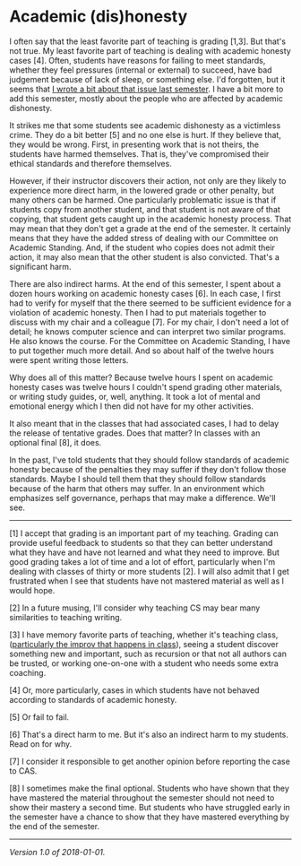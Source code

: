 Academic (dis)honesty
=====================

I often say that the least favorite part of teaching is grading [1,3].
But that's not true.  My least favorite part of teaching is dealing
with academic honesty cases [4].  Often, students have reasons for failing
to meet standards, whether they feel pressures (internal or external) to
succeed, have bad judgement because of lack of sleep, or something else.
I'd forgotten, but it seems that [I wrote a bit about that issue last
semester](academic-honesty-2017-05-07).  I have a bit more to add this
semester, mostly about the people who are affected by academic dishonesty.

It strikes me that some students see academic dishonesty as a victimless
crime.  They do a bit better [5] and no one else is hurt.  If they
believe that, they would be wrong.  First, in presenting work that is
not theirs, the students have harmed themselves.  That is, they've
compromised their ethical standards and therefore themselves.

However, if their instructor discovers their action, not only are they
likely to experience more direct harm, in the lowered grade or other
penalty, but many others can be harmed.  One particularly problematic
issue is that if students copy from another student, and that student is
not aware of that copying, that student gets caught up in the academic
honesty process.  That may mean that they don't get a grade at the end
of the semester.  It certainly means that they have the added stress
of dealing with our Committee on Academic Standing.  And, if the student
who copies does not admit their action, it may also mean that the other
student is also convicted.  That's a significant harm.

There are also indirect harms.  At the end of this semester, I spent
about a dozen hours working on academic honesty cases [6].  In each case,
I first had to verify for myself that the there seemed to be sufficient
evidence for a violation of academic honesty.  Then I had to put materials
together to discuss with my chair and a colleague [7].  For my chair, I
don't need a lot of detail; he knows computer science and can interpret
two similar programs.  He also knows the course.  For the Committee on
Academic Standing, I have to put together much more detail.  And so about
half of the twelve hours were spent writing those letters.

Why does all of this matter?  Because twelve hours I spent on academic
honesty cases was twelve hours I couldn't spend grading other materials,
or writing study guides, or, well, anything.  It took a lot of mental
and emotional energy which I then did not have for my other activities.

It also meant that in the classes that had associated cases, I had to
delay the release of tentative grades.  Does that matter?  In classes
with an optional final [8], it does.

In the past, I've told students that they should follow standards of
academic honesty because of the penalties they may suffer if they don't
follow those standards.  Maybe I should tell them that they should
follow standards because of the harm that others may suffer.  In an
environment which emphasizes self governance, perhaps that may make
a difference.  We'll see.

---

[1] I accept that grading is an important part of my teaching.
Grading can provide useful feedback to students so that they can better
understand what they have and have not learned and what they need
to improve.  But good grading takes a lot of time and a lot of effort,
particularly when I'm dealing with classes of thirty or more students
[2].  I will also admit that I get frustrated when I see that students
have not mastered material as well as I would hope.

[2] In a future musing, I'll consider why teaching CS may bear many
similarities to teaching writing.

[3] I have memory favorite parts of teaching, whether it's teaching class,
([particularly the improv that happens in class](preparing-to-perform)),
seeing a student discover something new and important, such as recursion
or that not all authors can be trusted, or working one-on-one with a
student who needs some extra coaching.

[4] Or, more particularly, cases in which students have not behaved
according to standards of academic honesty.

[5] Or fail to fail.

[6] That's a direct harm to me.  But it's also an indirect harm to
my students.  Read on for why.

[7] I consider it responsible to get another opinion before reporting
the case to CAS.

[8] I sometimes make the final optional.  Students who have shown that
they have mastered the material throughout the semester should not need
to show their mastery a second time.  But students who have struggled
early in the semester have a chance to show that they have mastered
everything by the end of the semester.

---

*Version 1.0 of 2018-01-01.*
